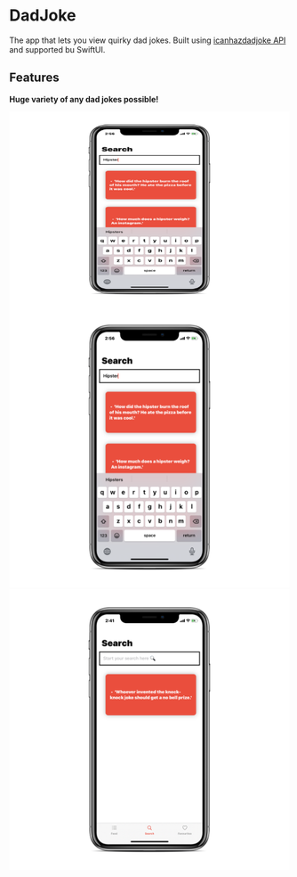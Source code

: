 # DadJoke

The app that lets you view quirky dad jokes. Built using [icanhazdadjoke API](https://icanhazdadjoke.com) and supported bu SwiftUI. 

## Features

**Huge variety of any dad jokes possible!**

<img align="left" width="700" height="350" src="https://github.com/NikBeastDeve/DadJoke/blob/master/DadJoke/Screenshots/search.png">

![Search](https://github.com/NikBeastDeve/DadJoke/blob/master/DadJoke/Screenshots/search.png)
![Search_Default](https://github.com/NikBeastDeve/DadJoke/blob/master/DadJoke/Screenshots/search_default.png)
